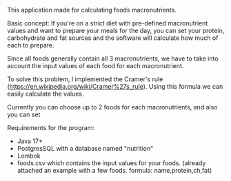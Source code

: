 This application made for calculating foods macronutrients.

Basic concept: If you're on a strict diet with pre-defined macronutrient values and want to prepare your meals for the day, you can set your protein, carbohydrate and fat sources and the software will calculate how much of each to prepare.

Since all foods generally contain all 3 macronutrients, we have to take into account the input values of each food for each macronutrient.

To solve this problem, I implemented the Cramer's rule (https://en.wikipedia.org/wiki/Cramer%27s_rule).
Using this formula we can easily calculate the values.

Currently you can choose up to 2 foods for each macronutrients, and also you can set 

Requirements for the program:
<ul>
<li>Java 17+</li>
<li>PostgresSQL with a database named "nutrition"</li></li></li>
<li>Lombok</li></li>
<li>foods.csv which contains the input values for your foods. (already attached an example with a few foods. formula: name,protein,ch,fat)</li>
</ul>
